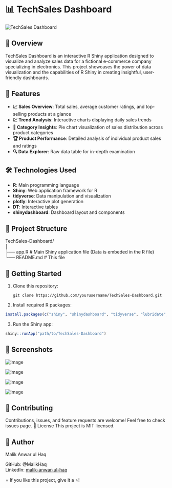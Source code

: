 # 📊 TechSales Dashboard

![TechSales Dashboard](https://img.shields.io/badge/RShiny-Dashboard-blue?style=for-the-badge&logo=r)

## 🚀 Overview

TechSales Dashboard is an interactive R Shiny application designed to visualize and analyze sales data for a fictional e-commerce company specializing in electronics. This project showcases the power of data visualization and the capabilities of R Shiny in creating insightful, user-friendly dashboards.

## 🌟 Features

- **📈 Sales Overview**: Total sales, average customer ratings, and top-selling products at a glance
- **💹 Trend Analysis**: Interactive charts displaying daily sales trends
- **🥧 Category Insights**: Pie chart visualization of sales distribution across product categories
- **🏆 Product Performance**: Detailed analysis of individual product sales and ratings
- **🔍 Data Explorer**: Raw data table for in-depth examination

## 🛠️ Technologies Used

- **R**: Main programming language
- **Shiny**: Web application framework for R
- **tidyverse**: Data manipulation and visualization
- **plotly**: Interactive plot generation
- **DT**: Interactive tables
- **shinydashboard**: Dashboard layout and components

## 📁 Project Structure

TechSales-Dashboard/    
│    
├── app.R              # Main Shiny application file (Data is embeded in the R file)       
└── README.md          # This file     

## 🚀 Getting Started

1. Clone this repository:
   ```
   git clone https://github.com/yourusername/TechSales-Dashboard.git
   ```

3. Install required R packages:
```R
install.packages(c("shiny", "shinydashboard", "tidyverse", "lubridate", "plotly", "DT"))
```

3. Run the Shiny app:
```R
shiny::runApp("path/to/TechSales-Dashboard")
```

## 📸 Screenshots

![image](https://github.com/user-attachments/assets/04eabffe-5f65-4565-9a28-202b4e03b35c)

![image](https://github.com/user-attachments/assets/1ad6ed34-0941-4a9d-ab9d-9b4a4311907b)

![image](https://github.com/user-attachments/assets/9f238073-9fb8-4a5f-9166-4f6a9e69b99a)

![image](https://github.com/user-attachments/assets/c49dcc43-4322-4d0a-b105-a25978e57136)



## 🤝 Contributing
Contributions, issues, and feature requests are welcome! Feel free to check issues page.
📝 License
This project is MIT licensed.


## 👤 Author
Malik Anwar ul Haq

GitHub: @MalikHaq    
LinkedIn: [malik-anwar-ul-haq](https://www.linkedin.com/in/malik-anwar-ul-haq/)

⭐️ If you like this project, give it a ⭐️!






